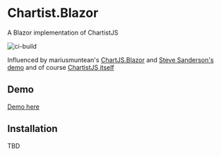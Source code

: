 # Chartist.Blazor
A Blazor implementation of ChartistJS

![ci-build](https://github.com/sxotney/Chartist.Blazor/workflows/ci-build/badge.svg)

Influenced by mariusmuntean's [ChartJS.Blazor](https://github.com/mariusmuntean/ChartJs.Blazor) and [Steve Sanderson's demo](https://github.com/SteveSandersonMS/presentation-2020-01-NdcBlazorComponentLibraries) and of course [ChartistJS itself](https://github.com/gionkunz/chartist-js)

## Demo

[Demo here](https://chartistblazordemo.azurewebsites.net/)

## Installation

TBD

<!--

To Install 

```ps1
Install-Package Chartist.Blazor
```
or
```
dotnet add package Chartist.Blazor
```

For client-side and server-side Blazor - add script section to index.html or _Host.cshtml (head section)

```xml
    <link href="_content/Chartist.Blazor/chartist.min.css" rel="stylesheet" />
    <script src="_content/Chartist.Blazor/chartist.min.js"></script>
    <script src="_content/Chartist.Blazor/blazorChartistInterop.js"></script>
```
-->
